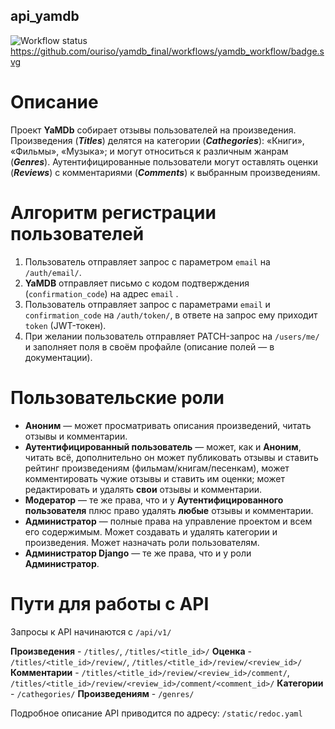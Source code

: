 ## api_yamdb
![Workflow status](https://github.com/ouriso/yamdb_final/actions/workflows/yamdb_workflow.yaml/badge.svg)
https://github.com/ouriso/yamdb_final/workflows/yamdb_workflow/badge.svg

# Описание
Проект **YaMDb** собирает отзывы пользователей на произведения.
Произведения (***Titles***) делятся на категории (***Cathegories***): «Книги», «Фильмы», «Музыка»; и могут относиться к различным жанрам (***Genres***).
Аутентифицированные пользователи могут оставлять оценки (***Reviews***) с комментариями (***Comments***) к выбранным произведениям.

# Алгоритм регистрации пользователей
1. Пользователь отправляет запрос с параметром `email` на `/auth/email/`.
2. **YaMDB** отправляет письмо с кодом подтверждения (`confirmation_code`) на адрес `email` .
3. Пользователь отправляет запрос с параметрами `email` и `confirmation_code` на `/auth/token/`, в ответе на запрос ему приходит `token` (JWT-токен).
4. При желании пользователь отправляет PATCH-запрос на `/users/me/` и заполняет поля в своём профайле (описание полей — в документации).

# Пользовательские роли
- **Аноним** — может просматривать описания произведений, читать отзывы и комментарии.
- **Аутентифицированный пользователь** — может, как и **Аноним**, читать всё, дополнительно он может публиковать отзывы и ставить рейтинг произведениям (фильмам/книгам/песенкам), может комментировать чужие отзывы и ставить им оценки; может редактировать и удалять **свои** отзывы и комментарии.
- **Модератор** — те же права, что и у **Аутентифицированного пользователя** плюс право удалять **любые** отзывы и комментарии.
- **Администратор** — полные права на управление проектом и всем его содержимым. Может создавать и удалять категории и произведения. Может назначать роли пользователям.
- **Администратор Django** — те же права, что и у роли **Администратор**.

# Пути для работы с API
Запросы к API начинаются с `/api/v1/`

**Произведения** - `/titles/`, `/titles/<title_id>/`
**Оценка** - `/titles/<title_id>/review/`, `/titles/<title_id>/review/<review_id>/`
**Комментарии** - `/titles/<title_id>/review/<review_id>/comment/`, `/titles/<title_id>/review/<review_id>/comment/<comment_id>/`
**Категории** - `/cathegories/`
**Произведениям** - `/genres/`

Подробное описание API приводится по адресу: `/static/redoc.yaml`
